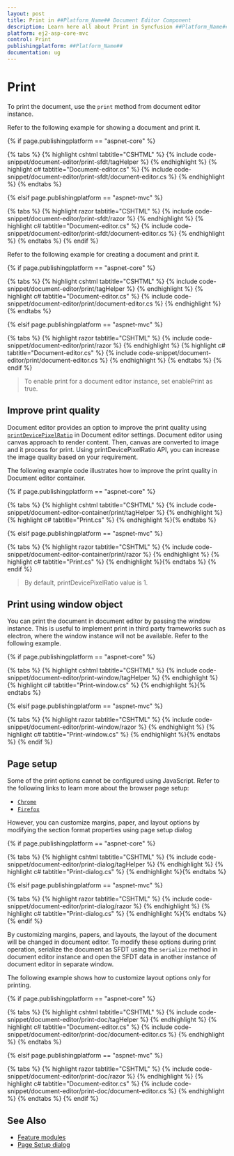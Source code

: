 ```yaml
---
layout: post
title: Print in ##Platform_Name## Document Editor Component
description: Learn here all about Print in Syncfusion ##Platform_Name## Document Editor component of Syncfusion Essential JS 2 and more.
platform: ej2-asp-core-mvc
control: Print
publishingplatform: ##Platform_Name##
documentation: ug
---
```



# Print

To print the document, use the `print` method from document editor instance.

Refer to the following example for showing a document and print it.

{% if page.publishingplatform == "aspnet-core" %}

{% tabs %}
{% highlight cshtml tabtitle="CSHTML" %}
{% include code-snippet/document-editor/print-sfdt/tagHelper %}
{% endhighlight %}
{% highlight c# tabtitle="Document-editor.cs" %}
{% include code-snippet/document-editor/print-sfdt/document-editor.cs %}
{% endhighlight %}
{% endtabs %}

{% elsif page.publishingplatform == "aspnet-mvc" %}

{% tabs %}
{% highlight razor tabtitle="CSHTML" %}
{% include code-snippet/document-editor/print-sfdt/razor %}
{% endhighlight %}
{% highlight c# tabtitle="Document-editor.cs" %}
{% include code-snippet/document-editor/print-sfdt/document-editor.cs %}
{% endhighlight %}
{% endtabs %}
{% endif %}



Refer to the following example for creating a document and print it.

{% if page.publishingplatform == "aspnet-core" %}

{% tabs %}
{% highlight cshtml tabtitle="CSHTML" %}
{% include code-snippet/document-editor/print/tagHelper %}
{% endhighlight %}
{% highlight c# tabtitle="Document-editor.cs" %}
{% include code-snippet/document-editor/print/document-editor.cs %}
{% endhighlight %}
{% endtabs %}

{% elsif page.publishingplatform == "aspnet-mvc" %}

{% tabs %}
{% highlight razor tabtitle="CSHTML" %}
{% include code-snippet/document-editor/print/razor %}
{% endhighlight %}
{% highlight c# tabtitle="Document-editor.cs" %}
{% include code-snippet/document-editor/print/document-editor.cs %}
{% endhighlight %}
{% endtabs %}
{% endif %}



> To enable print for a document editor instance, set enablePrint as true.

## Improve print quality

Document editor provides an option to improve the print quality using [`printDevicePixelRatio`](../api/document-editor/documentEditorSettingsModel/#printdevicepixelratio) in Document editor settings. Document editor using canvas approach to render content. Then, canvas are converted to image and it process for print. Using printDevicePixelRatio API, you can increase the image quality based on your requirement.

The following example code illustrates how to improve the print quality in Document editor container.

{% if page.publishingplatform == "aspnet-core" %}

{% tabs %}
{% highlight cshtml tabtitle="CSHTML" %}
{% include code-snippet/document-editor-container/print/tagHelper %}
{% endhighlight %}
{% highlight c# tabtitle="Print.cs" %}
{% endhighlight %}{% endtabs %}

{% elsif page.publishingplatform == "aspnet-mvc" %}

{% tabs %}
{% highlight razor tabtitle="CSHTML" %}
{% include code-snippet/document-editor-container/print/razor %}
{% endhighlight %}
{% highlight c# tabtitle="Print.cs" %}
{% endhighlight %}{% endtabs %}
{% endif %}



> By default, printDevicePixelRatio value is 1.

## Print using window object

You can print the document in document editor by passing the window instance. This is useful to implement print in third party frameworks such as electron, where the window instance will not be available. Refer to the following example.

{% if page.publishingplatform == "aspnet-core" %}

{% tabs %}
{% highlight cshtml tabtitle="CSHTML" %}
{% include code-snippet/document-editor/print-window/tagHelper %}
{% endhighlight %}
{% highlight c# tabtitle="Print-window.cs" %}
{% endhighlight %}{% endtabs %}

{% elsif page.publishingplatform == "aspnet-mvc" %}

{% tabs %}
{% highlight razor tabtitle="CSHTML" %}
{% include code-snippet/document-editor/print-window/razor %}
{% endhighlight %}
{% highlight c# tabtitle="Print-window.cs" %}
{% endhighlight %}{% endtabs %}
{% endif %}



## Page setup

Some of the print options cannot be configured using JavaScript. Refer to the following links to learn more about the browser page setup:

* [`Chrome`](https://support.google.com/chrome/answer/1069693?hl=en&visit_id=1-636335333734668335-3165046395&rd=1)
* [`Firefox`](https://support.mozilla.org/en-US/kb/how-print-web-pages-firefox)

However, you can customize margins, paper, and layout options by modifying the section format properties using page setup dialog

{% if page.publishingplatform == "aspnet-core" %}

{% tabs %}
{% highlight cshtml tabtitle="CSHTML" %}
{% include code-snippet/document-editor/print-dialog/tagHelper %}
{% endhighlight %}
{% highlight c# tabtitle="Print-dialog.cs" %}
{% endhighlight %}{% endtabs %}

{% elsif page.publishingplatform == "aspnet-mvc" %}

{% tabs %}
{% highlight razor tabtitle="CSHTML" %}
{% include code-snippet/document-editor/print-dialog/razor %}
{% endhighlight %}
{% highlight c# tabtitle="Print-dialog.cs" %}
{% endhighlight %}{% endtabs %}
{% endif %}



By customizing margins, papers, and layouts, the layout of the document will be changed in document editor. To modify these options during print operation, serialize the document as SFDT using the `serialize` method in document editor instance and open the SFDT data in another instance of document editor in separate window.

The following example shows how to customize layout options only for printing.

{% if page.publishingplatform == "aspnet-core" %}

{% tabs %}
{% highlight cshtml tabtitle="CSHTML" %}
{% include code-snippet/document-editor/print-doc/tagHelper %}
{% endhighlight %}
{% highlight c# tabtitle="Document-editor.cs" %}
{% include code-snippet/document-editor/print-doc/document-editor.cs %}
{% endhighlight %}
{% endtabs %}

{% elsif page.publishingplatform == "aspnet-mvc" %}

{% tabs %}
{% highlight razor tabtitle="CSHTML" %}
{% include code-snippet/document-editor/print-doc/razor %}
{% endhighlight %}
{% highlight c# tabtitle="Document-editor.cs" %}
{% include code-snippet/document-editor/print-doc/document-editor.cs %}
{% endhighlight %}
{% endtabs %}
{% endif %}



## See Also

* [Feature modules](../document-editor/feature-module/)
* [Page Setup dialog](../document-editor/dialog/#page-setup-dialog)
